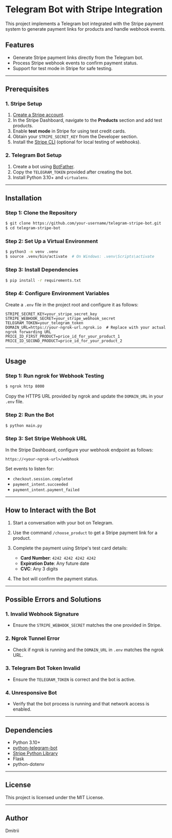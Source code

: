 # Telegram Bot with Stripe Integration

This project implements a Telegram bot integrated with the Stripe payment system to generate payment links for products and handle webhook events.

## Features

- Generate Stripe payment links directly from the Telegram bot.
- Process Stripe webhook events to confirm payment status.
- Support for test mode in Stripe for safe testing.

---

## Prerequisites

### 1. Stripe Setup

1. [Create a Stripe account](https://stripe.com/).
2. In the Stripe Dashboard, navigate to the **Products** section and add test products.
3. Enable **test mode** in Stripe for using test credit cards.
4. Obtain your `STRIPE_SECRET_KEY` from the Developer section.
5. Install the [Stripe CLI](https://stripe.com/docs/stripe-cli) (optional for local testing of webhooks).

### 2. Telegram Bot Setup

1. Create a bot using [BotFather](https://core.telegram.org/bots#botfather).
2. Copy the `TELEGRAM_TOKEN` provided after creating the bot.
3. Install Python 3.10+ and `virtualenv`.

---

## Installation

### Step 1: Clone the Repository

```bash
$ git clone https://github.com/your-username/telegram-stripe-bot.git
$ cd telegram-stripe-bot
```

### Step 2: Set Up a Virtual Environment

```bash
$ python3 -m venv .venv
$ source .venv/bin/activate  # On Windows: .venv\Scripts\activate
```

### Step 3: Install Dependencies

```bash
$ pip install -r requirements.txt
```

### Step 4: Configure Environment Variables

Create a `.env` file in the project root and configure it as follows:

```env
STRIPE_SECRET_KEY=your_stripe_secret_key
STRIPE_WEBHOOK_SECRET=your_stripe_webhook_secret
TELEGRAM_TOKEN=your_telegram_token
DOMAIN_URL=https://your-ngrok-url.ngrok.io  # Replace with your actual ngrok forwarding URL
PRICE_ID_FIRST_PRODUCT=price_id_for_your_product_1
PRICE_ID_SECOND_PRODUCT=price_id_for_your_product_2
```

---

## Usage

### Step 1: Run ngrok for Webhook Testing

```bash
$ ngrok http 8000
```

Copy the HTTPS URL provided by ngrok and update the `DOMAIN_URL` in your `.env` file.

### Step 2: Run the Bot

```bash
$ python main.py
```

### Step 3: Set Stripe Webhook URL

In the Stripe Dashboard, configure your webhook endpoint as follows:

```
https://<your-ngrok-url>/webhook
```

Set events to listen for:
- `checkout.session.completed`
- `payment_intent.succeeded`
- `payment_intent.payment_failed`

---

## How to Interact with the Bot

1. Start a conversation with your bot on Telegram.
2. Use the command `/choose_product` to get a Stripe payment link for a product.
3. Complete the payment using Stripe's test card details:

   - **Card Number**: `4242 4242 4242 4242`
   - **Expiration Date**: Any future date
   - **CVC**: Any 3 digits

4. The bot will confirm the payment status.

---

## Possible Errors and Solutions

### 1. **Invalid Webhook Signature**
   - Ensure the `STRIPE_WEBHOOK_SECRET` matches the one provided in Stripe.

### 2. **Ngrok Tunnel Error**
   - Check if ngrok is running and the `DOMAIN_URL` in `.env` matches the ngrok URL.

### 3. **Telegram Bot Token Invalid**
   - Ensure the `TELEGRAM_TOKEN` is correct and the bot is active.

### 4. **Unresponsive Bot**
   - Verify that the bot process is running and that network access is enabled.

---

## Dependencies

- Python 3.10+
- [python-telegram-bot](https://github.com/python-telegram-bot/python-telegram-bot)
- [Stripe Python Library](https://github.com/stripe/stripe-python)
- Flask
- python-dotenv

---

## License

This project is licensed under the MIT License.

---

## Author

Dmitrii
